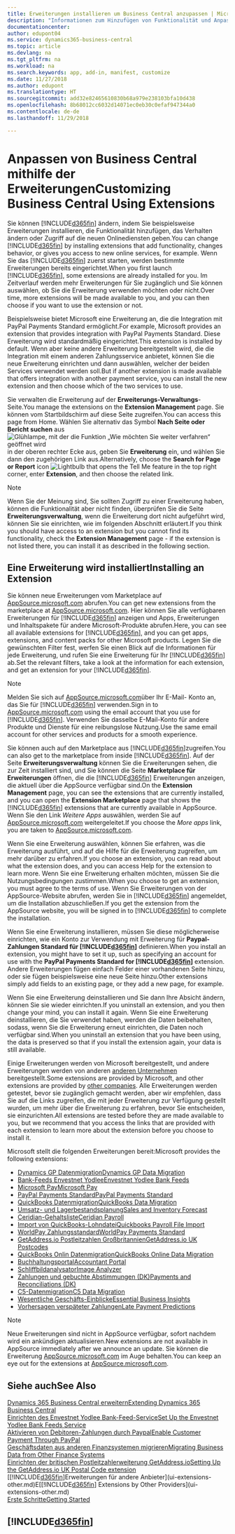 ```yaml
---
title: Erweiterungen installieren um Business Central anzupassen | Microsoft Docs
description: "Informationen zum Hinzufügen von Funktionalität und Anpassungen für Business Central durch die Installation von Erweiterungen."
documentationcenter: 
author: edupont04
ms.service: dynamics365-business-central
ms.topic: article
ms.devlang: na
ms.tgt_pltfrm: na
ms.workload: na
ms.search.keywords: app, add-in, manifest, customize
ms.date: 11/27/2018
ms.author: edupont
ms.translationtype: HT
ms.sourcegitcommit: add32e82465610830b68a979e238103bfa10d438
ms.openlocfilehash: 8b68012cc6032d14071ec0eb30c0efaf947344a0
ms.contentlocale: de-de
ms.lasthandoff: 11/29/2018

---
```

# <a name="customizing-business-central-using-extensions"></a><span data-ttu-id="73be5-103">Anpassen von Business Central mithilfe der Erweiterungen</span><span class="sxs-lookup"><span data-stu-id="73be5-103">Customizing Business Central Using Extensions</span></span>
<span data-ttu-id="73be5-104">Sie können [!INCLUDE[d365fin](includes/d365fin_md.md)] ändern, indem Sie beispielsweise Erweiterungen installieren, die Funktionalität hinzufügen, das Verhalten ändern oder Zugriff auf die neuen Onlinediensten geben.</span><span class="sxs-lookup"><span data-stu-id="73be5-104">You can change [!INCLUDE[d365fin](includes/d365fin_md.md)] by installing extensions that add functionality, changes behavior, or gives you access to new online services, for example.</span></span>
<span data-ttu-id="73be5-105">Wenn Sie das [!INCLUDE[d365fin](includes/d365fin_md.md)] zuerst starten, werden bestimmte Erweiterungen bereits eingerichtet.</span><span class="sxs-lookup"><span data-stu-id="73be5-105">When you first launch [!INCLUDE[d365fin](includes/d365fin_md.md)], some extensions are already installed for you.</span></span> <span data-ttu-id="73be5-106">Im Zeitverlauf werden mehr Erweiterungen für Sie zugänglich und Sie können auswählen, ob Sie die Erweiterung verwenden möchten oder nicht.</span><span class="sxs-lookup"><span data-stu-id="73be5-106">Over time, more extensions will be made available to you, and you can then choose if you want to use the extension or not.</span></span>

<span data-ttu-id="73be5-107">Beispielsweise bietet Microsoft eine Erweiterung an, die die Integration mit PayPal Payments Standard ermöglicht.</span><span class="sxs-lookup"><span data-stu-id="73be5-107">For example, Microsoft provides an extension that provides integration with PayPal Payments Standard.</span></span> <span data-ttu-id="73be5-108">Diese Erweiterung wird standardmäßig eingerichtet.</span><span class="sxs-lookup"><span data-stu-id="73be5-108">This extension is installed by default.</span></span>
<span data-ttu-id="73be5-109">Wenn aber keine andere Erweiterung bereitgestellt wird, die die Integration mit einem anderen Zahlungsservice anbietet, können Sie die neue Erweiterung einrichten und dann auswählen, welcher der beiden Services verwendet werden soll.</span><span class="sxs-lookup"><span data-stu-id="73be5-109">But if another extension is made available that offers integration with another payment service, you can install the new extension and then choose which of the two services to use.</span></span>  

<span data-ttu-id="73be5-110">Sie verwalten die Erweiterung auf der **Erweiterungs-Verwaltungs**-Seite.</span><span class="sxs-lookup"><span data-stu-id="73be5-110">You manage the extensions on the **Extension Management** page.</span></span> <span data-ttu-id="73be5-111">Sie können vom Startbildschirm auf diese Seite zugreifen.</span><span class="sxs-lookup"><span data-stu-id="73be5-111">You can access this page from Home.</span></span> <span data-ttu-id="73be5-112">Wählen Sie alternativ das Symbol **Nach Seite oder Bericht suchen** aus ![Glühlampe, mit der die Funktion „Wie möchten Sie weiter verfahren“ geöffnet wird](media/ui-search/search_small.png "Wie möchten Sie weiter verfahren") in der oberen rechter Ecke aus, geben Sie **Erweiterung** ein, und wählen Sie dann den zugehörigen Link aus.</span><span class="sxs-lookup"><span data-stu-id="73be5-112">Alternatively, choose the **Search for Page or Report** icon ![Lightbulb that opens the Tell Me feature](media/ui-search/search_small.png "Tell me what you want to do") in the top right corner, enter **Extension**, and then choose the related link.</span></span>  

> [!NOTE]  
>   <span data-ttu-id="73be5-113">Wenn Sie der Meinung sind, Sie sollten Zugriff zu einer Erweiterung haben, können die Funktionalität aber nicht finden, überprüfen Sie die Seite **Erweiterungsverwaltung**, wenn die Erweiterung dort nicht aufgeführt wird, können Sie sie einrichten, wie im folgenden Abschnitt erläutert.</span><span class="sxs-lookup"><span data-stu-id="73be5-113">If you think you should have access to an extension but you cannot find its functionality, check the **Extension Management** page - if the extension is not listed there, you can install it as described in the following section.</span></span>  

## <a name="installing-an-extension"></a><span data-ttu-id="73be5-114">Eine Erweiterung wird installiert</span><span class="sxs-lookup"><span data-stu-id="73be5-114">Installing an Extension</span></span>
<span data-ttu-id="73be5-115">Sie können neue Erweiterungen vom Marketplace auf [AppSource.microsoft.com](https://appsource.microsoft.com/en-us/marketplace/apps?src=dynamics365website&product=dynamics-365-business-central) abrufen.</span><span class="sxs-lookup"><span data-stu-id="73be5-115">You can get new extensions from the marketplace at [AppSource.microsoft.com](https://appsource.microsoft.com/en-us/marketplace/apps?src=dynamics365website&product=dynamics-365-business-central).</span></span> <span data-ttu-id="73be5-116">Hier können Sie alle verfügbaren Erweiterungen für [!INCLUDE[d365fin](includes/d365fin_md.md)] anzeigen und Apps, Erweiterungen und Inhaltspakete für andere Microsoft-Produkte abrufen.</span><span class="sxs-lookup"><span data-stu-id="73be5-116">Here, you can see all available extensions for [!INCLUDE[d365fin](includes/d365fin_md.md)], and you can get apps, extensions, and content packs for other Microsoft products.</span></span> <span data-ttu-id="73be5-117">Legen Sie die gewünschten Filter fest, werfen Sie einen Blick auf die Informationen für jede Erweiterung, und rufen Sie eine Erweiterung für Ihr [!INCLUDE[d365fin](includes/d365fin_md.md)] ab.</span><span class="sxs-lookup"><span data-stu-id="73be5-117">Set the relevant filters, take a look at the information for each extension, and get an extension for your [!INCLUDE[d365fin](includes/d365fin_md.md)].</span></span>  
> [!NOTE]  
>   <span data-ttu-id="73be5-118">Melden Sie sich auf [AppSource.microsoft.com](https://appsource.microsoft.com/)über Ihr E-Mail- Konto an, das Sie für [!INCLUDE[d365fin](includes/d365fin_md.md)] verwenden.</span><span class="sxs-lookup"><span data-stu-id="73be5-118">Sign in to [AppSource.microsoft.com](https://appsource.microsoft.com/) using the email account that you use for [!INCLUDE[d365fin](includes/d365fin_md.md)].</span></span> <span data-ttu-id="73be5-119">Verwenden Sie dasselbe E-Mail-Konto für andere Produkte und Dienste für eine reibungslose Nutzung.</span><span class="sxs-lookup"><span data-stu-id="73be5-119">Use the same email account for other services and products for a smooth experience.</span></span>  

<span data-ttu-id="73be5-120">Sie können auch auf den Marketplace aus [!INCLUDE[d365fin](includes/d365fin_md.md)]zugreifen.</span><span class="sxs-lookup"><span data-stu-id="73be5-120">You can also get to the marketplace from inside [!INCLUDE[d365fin](includes/d365fin_md.md)].</span></span> <span data-ttu-id="73be5-121">Auf der Seite **Erweiterungsverwaltung** können Sie die Erweiterungen sehen, die zur Zeit installiert sind, und Sie können die Seite **Marketplace für Erweiterungen** öffnen, die die [!INCLUDE[d365fin](includes/d365fin_md.md)] Erweiterungen anzeigen, die aktuell über die AppSource verfügbar sind.</span><span class="sxs-lookup"><span data-stu-id="73be5-121">On the **Extension Management** page, you can see the extensions that are currently installed, and you can open the **Extension Marketplace** page that shows the [!INCLUDE[d365fin](includes/d365fin_md.md)] extensions that are currently available in AppSource.</span></span> <span data-ttu-id="73be5-122">Wenn Sie den Link *Weitere Apps* auswählen, werden Sie auf [AppSource.microsoft.com](https://appsource.microsoft.com/en-us/marketplace/apps?product=dynamics-365%3Bdynamics-365-for-financials&page=1) weitergeleitet.</span><span class="sxs-lookup"><span data-stu-id="73be5-122">If you choose the *More apps* link, you are taken to [AppSource.microsoft.com](https://appsource.microsoft.com/en-us/marketplace/apps?product=dynamics-365%3Bdynamics-365-for-financials&page=1).</span></span>  

<span data-ttu-id="73be5-123">Wenn Sie eine Erweiterung auswählen, können Sie erfahren, was die Erweiterung ausführt, und auf die Hilfe für die Erweiterung zugreifen, um mehr darüber zu erfahren.</span><span class="sxs-lookup"><span data-stu-id="73be5-123">If you choose an extension, you can read about what the extension does, and you can access Help for the extension to learn more.</span></span> <span data-ttu-id="73be5-124">Wenn Sie eine Erweiterung erhalten möchten, müssen Sie die Nutzungsbedingungen zustimmen.</span><span class="sxs-lookup"><span data-stu-id="73be5-124">When you choose to get an extension, you must agree to the terms of use.</span></span> <span data-ttu-id="73be5-125">Wenn Sie Erweiterungen von der AppSource-Website abrufen, werden Sie in [!INCLUDE[d365fin](includes/d365fin_md.md)] angemeldet, um die Installation abzuschließen.</span><span class="sxs-lookup"><span data-stu-id="73be5-125">If you get the extension from the AppSource website, you will be signed in to [!INCLUDE[d365fin](includes/d365fin_md.md)] to complete the installation.</span></span>  

<span data-ttu-id="73be5-126">Wenn Sie eine Erweiterung installieren, müssen Sie diese möglicherweise einrichten, wie ein Konto zur Verwendung mit Erweiterung für **Paypal-Zahlungen Standard für [!INCLUDE[d365fin](includes/d365fin_md.md)]** definieren.</span><span class="sxs-lookup"><span data-stu-id="73be5-126">When you install an extension, you might have to set it up, such as specifying an account for use with the **PayPal Payments Standard for [!INCLUDE[d365fin](includes/d365fin_md.md)]** extension.</span></span>
<span data-ttu-id="73be5-127">Andere Erweiterungen fügen einfach Felder einer vorhandenen Seite hinzu, oder sie fügen beispielsweise eine neue Seite hinzu.</span><span class="sxs-lookup"><span data-stu-id="73be5-127">Other extensions simply add fields to an existing page, or they add a new page, for example.</span></span>   

<span data-ttu-id="73be5-128">Wenn Sie eine Erweiterung deinstallieren und Sie dann Ihre Absicht ändern, können Sie sie wieder einrichten.</span><span class="sxs-lookup"><span data-stu-id="73be5-128">If you uninstall an extension, and you then change your mind, you can install it again.</span></span> <span data-ttu-id="73be5-129">Wenn Sie eine Erweiterung deinstallieren, die Sie verwendet haben, werden die Daten beibehalten, sodass, wenn Sie die Erweiterung erneut einrichten, die Daten noch verfügbar sind.</span><span class="sxs-lookup"><span data-stu-id="73be5-129">When you uninstall an extension that you have been using, the data is preserved so that if you install the extension again, your data is still available.</span></span>  

<span data-ttu-id="73be5-130">Einige Erweiterungen werden von Microsoft bereitgestellt, und andere Erweiterungen werden von anderen [anderen Unternehmen](ui-extensions-other.md) bereitgestellt.</span><span class="sxs-lookup"><span data-stu-id="73be5-130">Some extensions are provided by Microsoft, and other extensions are provided by [other companies](ui-extensions-other.md).</span></span> <span data-ttu-id="73be5-131">Alle Erweiterungen werden getestet, bevor sie zugänglich gemacht werden, aber wir empfehlen, dass Sie auf die Links zugreifen, die mit jeder Erweiterung zur Verfügung gestellt wurden, um mehr über die Erweiterung zu erfahren, bevor Sie entscheiden, sie einzurichten.</span><span class="sxs-lookup"><span data-stu-id="73be5-131">All extensions are tested before they are made available to you, but we recommend that you access the links that are provided with each extension to learn more about the extension before you choose to install it.</span></span>  

<span data-ttu-id="73be5-132">Microsoft stellt die folgenden Erweiterungen bereit:</span><span class="sxs-lookup"><span data-stu-id="73be5-132">Microsoft provides the following extensions:</span></span>  

* [<span data-ttu-id="73be5-133">Dynamics GP Datenmigration</span><span class="sxs-lookup"><span data-stu-id="73be5-133">Dynamics GP Data Migration</span></span>](ui-extensions-dynamicsgp-data-migration.md)  
* [<span data-ttu-id="73be5-134">Bank-Feeds Envestnet Yodlee</span><span class="sxs-lookup"><span data-stu-id="73be5-134">Envestnet Yodlee Bank Feeds</span></span>](ui-extensions-yodlee-bank-feeds.md)  
* [<span data-ttu-id="73be5-135">Microsoft Pay</span><span class="sxs-lookup"><span data-stu-id="73be5-135">Microsoft Pay</span></span>](ui-extensions-microsoft-pay-payments.md)  
* [<span data-ttu-id="73be5-136">PayPal Payments Standard</span><span class="sxs-lookup"><span data-stu-id="73be5-136">PayPal Payments Standard</span></span>](ui-extensions-paypal-payments-standard.md)  
* [<span data-ttu-id="73be5-137">QuickBooks Datenmigration</span><span class="sxs-lookup"><span data-stu-id="73be5-137">QuickBooks Data Migration</span></span>](ui-extensions-quickbooks-data-migration.md)  
* [<span data-ttu-id="73be5-138">Umsatz- und Lagerbestandsplanung</span><span class="sxs-lookup"><span data-stu-id="73be5-138">Sales and Inventory Forecast</span></span>](ui-extensions-sales-forecast.md)  
* [<span data-ttu-id="73be5-139">Ceridian-Gehaltsliste</span><span class="sxs-lookup"><span data-stu-id="73be5-139">Ceridian Payroll</span></span>](ui-extensions-ceridian-payroll.md)  
* [<span data-ttu-id="73be5-140">Import von QuickBooks-Lohndatei</span><span class="sxs-lookup"><span data-stu-id="73be5-140">Quickbooks Payroll File Import</span></span>](ui-extensions-quickbooks-payroll.md)  
* [<span data-ttu-id="73be5-141">WorldPay Zahlungsstandard</span><span class="sxs-lookup"><span data-stu-id="73be5-141">WorldPay Payments Standard</span></span>](ui-extensions-worldpay-payments-standard.md)  
* [<span data-ttu-id="73be5-142">GetAddress.io Postleitzahlen Großbritannien</span><span class="sxs-lookup"><span data-stu-id="73be5-142">GetAddress.io UK Postcodes</span></span>](ui-extensions-getaddressio.md)  
* [<span data-ttu-id="73be5-143">QuickBooks Onlin Datenmigration</span><span class="sxs-lookup"><span data-stu-id="73be5-143">QuickBooks Online Data Migration</span></span>](ui-extensions-quickbooks-online-data-migration.md)  
* [<span data-ttu-id="73be5-144">Buchhaltungsportal</span><span class="sxs-lookup"><span data-stu-id="73be5-144">Accountant Portal</span></span>](ui-extensions-accountant-portal.md)  
* [<span data-ttu-id="73be5-145">Schliffbildanalysator</span><span class="sxs-lookup"><span data-stu-id="73be5-145">Image Analyzer</span></span>](ui-extensions-image-analyzer.md)  
* [<span data-ttu-id="73be5-146">Zahlungen und gebuchte Abstimmungen (DK)</span><span class="sxs-lookup"><span data-stu-id="73be5-146">Payments and Reconciliations (DK)</span></span>](ui-extensions-payments-reconciliation-formats-dk.md)  
* [<span data-ttu-id="73be5-147">C5-Datenmigration</span><span class="sxs-lookup"><span data-stu-id="73be5-147">C5 Data Migration</span></span>](ui-extensions-c5-data-migration.md)  
* [<span data-ttu-id="73be5-148">Wesentliche Geschäfts-Einblicke</span><span class="sxs-lookup"><span data-stu-id="73be5-148">Essential Business Insights</span></span>](ui-extensions-essential-business-insights.md)  
* [<span data-ttu-id="73be5-149">Vorhersagen verspäteter Zahlungen</span><span class="sxs-lookup"><span data-stu-id="73be5-149">Late Payment Predictions</span></span>](ui-extensions-late-payment-prediction.md  )

> [!NOTE]  
>  <span data-ttu-id="73be5-150">Neue Erweiterungen sind nicht in AppSource verfügbar, sofort nachdem wird ein ankündigen aktualisieren.</span><span class="sxs-lookup"><span data-stu-id="73be5-150">New extensions are not available in AppSource immediately after we announce an update.</span></span> <span data-ttu-id="73be5-151">Sie können die Erweiterung [AppSource.microsoft.com](https://appsource.microsoft.com/en-us/marketplace/apps?product=dynamics-365%3Bdynamics-365-for-financials&page=1) im Auge behalten.</span><span class="sxs-lookup"><span data-stu-id="73be5-151">You can keep an eye out for the extensions at [AppSource.microsoft.com](https://appsource.microsoft.com/en-us/marketplace/apps?product=dynamics-365%3Bdynamics-365-for-financials&page=1).</span></span>

## <a name="see-also"></a><span data-ttu-id="73be5-152">Siehe auch</span><span class="sxs-lookup"><span data-stu-id="73be5-152">See Also</span></span>
[<span data-ttu-id="73be5-153">Dynamics 365 Business Central erweitern</span><span class="sxs-lookup"><span data-stu-id="73be5-153">Extending Dynamics 365 Business Central</span></span>](about-develop-extensions.md)  
[<span data-ttu-id="73be5-154">Einrichten des Envestnet Yodlee Bank-Feed-Service</span><span class="sxs-lookup"><span data-stu-id="73be5-154">Set Up the Envestnet Yodlee Bank Feeds Service</span></span>](bank-how-setup-bank-statement-service.md)  
[<span data-ttu-id="73be5-155">Aktivieren von Debitoren-Zahlungen durch Paypal</span><span class="sxs-lookup"><span data-stu-id="73be5-155">Enable Customer Payment Through PayPal</span></span>](sales-how-enable-payment-service-extensions.md)  
[<span data-ttu-id="73be5-156">Geschäftsdaten aus anderen Finanzsystemen migrieren</span><span class="sxs-lookup"><span data-stu-id="73be5-156">Migrating Business Data from Other Finance Systems</span></span>](across-import-data-configuration-packages.md)  
[<span data-ttu-id="73be5-157">Einrichten der britischen Postleitzahlerweiterung GetAddress.io</span><span class="sxs-lookup"><span data-stu-id="73be5-157">Setting Up the GetAddress.io UK Postal Code extension</span></span>](LocalFunctionality/UnitedKingdom/uk-setup-postal-code-service.md)  
<span data-ttu-id="73be5-158">[[!INCLUDE[d365fin](includes/d365fin_md.md)]Erweiterungen für andere Anbieter](ui-extensions-other.md)E</span><span class="sxs-lookup"><span data-stu-id="73be5-158">[[!INCLUDE[d365fin](includes/d365fin_md.md)] Extensions by Other Providers](ui-extensions-other.md)</span></span>  
[<span data-ttu-id="73be5-159">Erste Schritte</span><span class="sxs-lookup"><span data-stu-id="73be5-159">Getting Started</span></span>](product-get-started.md)  

## [!INCLUDE[d365fin](includes/free_trial_md.md)]  

